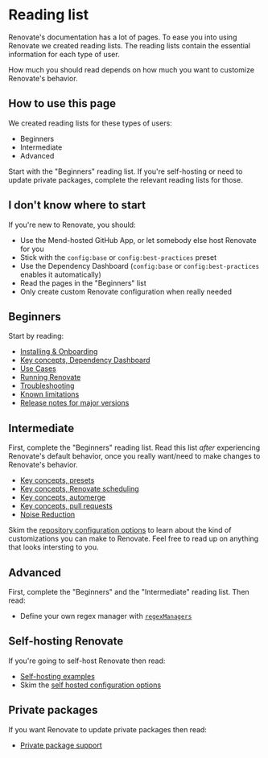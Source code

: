 # Reading list

Renovate's documentation has a lot of pages.
To ease you into using Renovate we created reading lists.
The reading lists contain the essential information for each type of user.

How much you should read depends on how much you want to customize Renovate's behavior.

## How to use this page

We created reading lists for these types of users:

- Beginners
- Intermediate
- Advanced

Start with the "Beginners" reading list.
If you're self-hosting or need to update private packages, complete the relevant reading lists for those.

## I don't know where to start

If you're new to Renovate, you should:

- Use the Mend-hosted GitHub App, or let somebody else host Renovate for you
- Stick with the `config:base` or `config:best-practices` preset
- Use the Dependency Dashboard (`config:base` or `config:best-practices` enables it automatically)
- Read the pages in the "Beginners" list
- Only create custom Renovate configuration when really needed

## Beginners

Start by reading:

- [Installing & Onboarding](./getting-started/installing-onboarding.md)
- [Key concepts, Dependency Dashboard](./key-concepts/dashboard.md)
- [Use Cases](./getting-started/use-cases.md)
- [Running Renovate](./getting-started/running.md)
- [Troubleshooting](./troubleshooting.md)
- [Known limitations](./known-limitations.md)
- [Release notes for major versions](./release-notes-for-major-versions.md)

## Intermediate

First, complete the "Beginners" reading list.
Read this list _after_ experiencing Renovate's default behavior, once you really want/need to make changes to Renovate's behavior.

- [Key concepts, presets](./key-concepts/presets.md)
- [Key concepts, Renovate scheduling](./key-concepts/scheduling.md)
- [Key concepts, automerge](./key-concepts/automerge.md)
- [Key concepts, pull requests](./key-concepts/pull-requests.md)
- [Noise Reduction](./noise-reduction.md)

Skim the [repository configuration options](./configuration-options.md) to learn about the kind of customizations you can make to Renovate.
Feel free to read up on anything that looks intersting to you.

## Advanced

First, complete the "Beginners" and the "Intermediate" reading list.
Then read:

- Define your own regex manager with [`regexManagers`](./configuration-options.md#regexmanagers)

## Self-hosting Renovate

If you're going to self-host Renovate then read:

- [Self-hosting examples](./examples/self-hosting.md)
- Skim the [self hosted configuration options](./self-hosted-configuration.md)

## Private packages

If you want Renovate to update private packages then read:

- [Private package support](./getting-started/private-packages.md)
